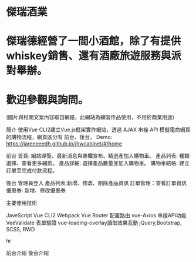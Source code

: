 
# 傑瑞酒業
# 傑瑞德經營了一間小酒館，除了有提供whiskey銷售、還有酒廠旅遊服務與派對舉辦。
# 歡迎參觀與詢問。
(圖片與相關文案內容取自網路，此網站為練習作品使用，不用於商業用途)


簡介
使用Vue CLI2建立Vue.js框架實作網站，透過 AJAX 串接 API 模擬電商網頁的購物流程，網頁區分有 前台、後台。
Demo:
https://jareeeeedh.github.io/jhwcabinet/#/home


前台
首頁: 網站導覽、最新消息與專欄宣布、精選產加入購物車。
產品列表: 種類選擇、查看更多細節。
產品詳細: 選擇產品數量並加入購物車。
購物車結帳: 建立訂單至完成付款流程。

後台
管理員登入
產品列表:新增、修改、刪除產品資訊
訂單管理：查看訂單資訊
優惠券: 新增、修改優惠券

主要使用技術

JaveScript
Vue CLI2
Webpack
Vue Router 配置路由
vue-Axios 串接API功能
VeeValidate 表單驗證
vue-loading-overlay讀取效果互動
jQuery,Bootstrap, SCSS, RWD

hr

前台介紹
後台介紹
